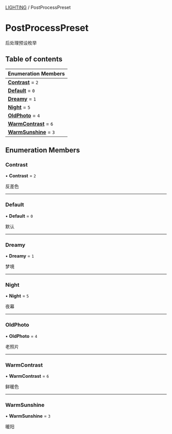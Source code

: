 [LIGHTING](../groups/Core.LIGHTING.md) / PostProcessPreset

# PostProcessPreset <Badge type="tip" text="Enumeration" /> <Score text="PostProcessPreset" />

后处理预设枚举

## Table of contents

| Enumeration Members |
| :-----|
| **[Contrast](mw.PostProcessPreset.md#contrast)** = ``2`` <br> |
| **[Default](mw.PostProcessPreset.md#default)** = ``0`` <br> |
| **[Dreamy](mw.PostProcessPreset.md#dreamy)** = ``1`` <br> |
| **[Night](mw.PostProcessPreset.md#night)** = ``5`` <br> |
| **[OldPhoto](mw.PostProcessPreset.md#oldphoto)** = ``4`` <br> |
| **[WarmContrast](mw.PostProcessPreset.md#warmcontrast)** = ``6`` <br> |
| **[WarmSunshine](mw.PostProcessPreset.md#warmsunshine)** = ``3`` <br> |

## Enumeration Members

### Contrast <Score text="Contrast" /> 

• **Contrast** = ``2``

反差色

___

### Default <Score text="Default" /> 

• **Default** = ``0``

默认

___

### Dreamy <Score text="Dreamy" /> 

• **Dreamy** = ``1``

梦境

___

### Night <Score text="Night" /> 

• **Night** = ``5``

夜幕

___

### OldPhoto <Score text="OldPhoto" /> 

• **OldPhoto** = ``4``

老照片

___

### WarmContrast <Score text="WarmContrast" /> 

• **WarmContrast** = ``6``

鲜暖色

___

### WarmSunshine <Score text="WarmSunshine" /> 

• **WarmSunshine** = ``3``

暖阳
